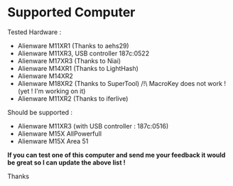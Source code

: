 # Supported Computer #

Tested Hardware :
  * Alienware M11XR1 (Thanks to aehs29)
  * Alienware M11XR3, USB controller 187c:0522
  * Alienware M17XR3 (Thanks to Niai)
  * Alienware M14XR1 (Thanks to LightHash)
  * Alienware M14XR2
  * Alienware M18XR2 (Thanks to SuperTool) /!\ MacroKey does not work ! (yet ! I'm working on it)
  * Alienware M11XR2 (Thanks to iferlive)

Should be supported :

  * Alienware M11XR3 (with USB controller : 187c:0516)
  * Alienware M15X AllPowerfull
  * Alienware M15X Area 51


**If you can test one of this computer and send me your feedback it would be great so I can update the above list !**

Thanks